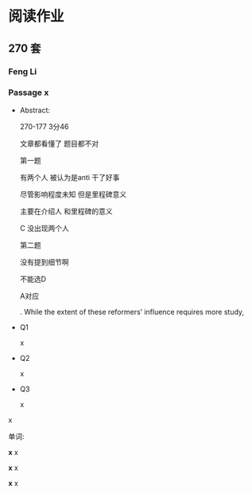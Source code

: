 # 阅读作业

## 270 套

### Feng Li

### Passage x

- Abstract:

  270-177 3分46

  文章都看懂了 题目都不对 

  第一题

  有两个人 被认为是anti 干了好事

  尽管影响程度未知 但是里程碑意义

  主要在介绍人 和里程碑的意义 

  C 没出现两个人

  第二题 

  没有提到细节啊

  不能选D 

  A对应

  . While the extent of these reformers’ influence requires more study, 

- Q1

  x

- Q2

  x

- Q3

  x

x

单词:

**x** x

**x** x

**x** x